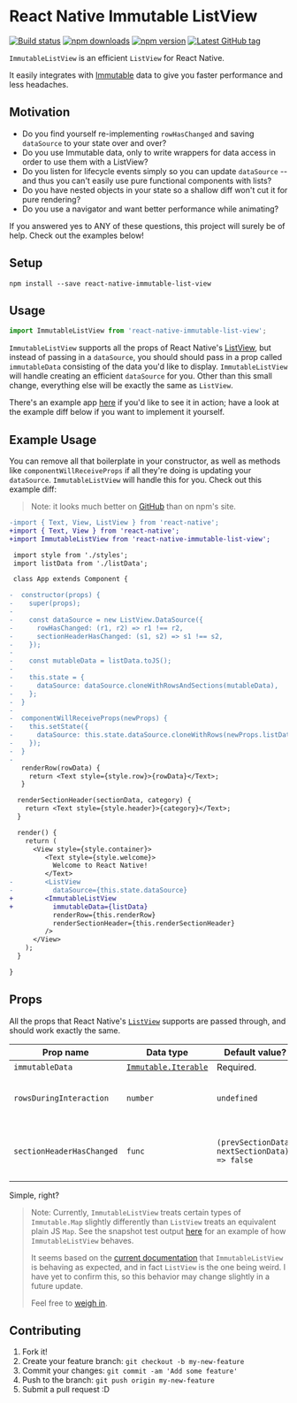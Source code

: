 # React Native Immutable ListView

[![Build status](https://travis-ci.org/cooperka/react-native-immutable-list-view.svg?branch=master)](https://travis-ci.org/cooperka/react-native-immutable-list-view)
[![npm downloads](https://img.shields.io/npm/dm/react-native-immutable-list-view.svg)](https://www.npmjs.com/package/react-native-immutable-list-view)
[![npm version](https://img.shields.io/npm/v/react-native-immutable-list-view.svg)](https://www.npmjs.com/package/react-native-immutable-list-view)
[![Latest GitHub tag](https://img.shields.io/github/tag/cooperka/react-native-immutable-list-view.svg)](https://github.com/cooperka/react-native-immutable-list-view)

`ImmutableListView` is an efficient `ListView` for React Native.

It easily integrates with [Immutable](https://facebook.github.io/immutable-js/) data to give you faster performance and less headaches.

## Motivation

- Do you find yourself re-implementing `rowHasChanged` and saving `dataSource` to your state over and over?
- Do you use Immutable data, only to write wrappers for data access in order to use them with a ListView?
- Do you listen for lifecycle events simply so you can update `dataSource` -- and thus you can't easily use pure functional components with lists?
- Do you have nested objects in your state so a shallow diff won't cut it for pure rendering?
- Do you use a navigator and want better performance while animating?

If you answered yes to ANY of these questions, this project will surely be of help. Check out the examples below!

## Setup

```console
npm install --save react-native-immutable-list-view
```

## Usage

```js
import ImmutableListView from 'react-native-immutable-list-view';
```

`ImmutableListView` supports all the props of React Native's [ListView](https://facebook.github.io/react-native/docs/listview.html),
but instead of passing in a `dataSource`, you should should pass in a prop called `immutableData`
consisting of the data you'd like to display. `ImmutableListView` will handle creating an efficient `dataSource` for you.
Other than this small change, everything else will be exactly the same as `ListView`.

There's an example app [here](https://github.com/cooperka/react-native-immutable-list-view/tree/master/example)
if you'd like to see it in action; have a look at the example diff below if you want to implement it yourself.

## Example Usage

You can remove all that boilerplate in your constructor, as well as methods like
`componentWillReceiveProps` if all they're doing is updating your `dataSource`.
`ImmutableListView` will handle this for you. Check out this example diff:

> Note: it looks much better on [GitHub](https://github.com/cooperka/react-native-immutable-list-view#example-usage) than on npm's site.

```diff
-import { Text, View, ListView } from 'react-native';
+import { Text, View } from 'react-native';
+import ImmutableListView from 'react-native-immutable-list-view';

 import style from './styles';
 import listData from './listData';

 class App extends Component {

-  constructor(props) {
-    super(props);
-
-    const dataSource = new ListView.DataSource({
-      rowHasChanged: (r1, r2) => r1 !== r2,
-      sectionHeaderHasChanged: (s1, s2) => s1 !== s2,
-    });
-
-    const mutableData = listData.toJS();
-
-    this.state = {
-      dataSource: dataSource.cloneWithRowsAndSections(mutableData),
-    };
-  }
-
-  componentWillReceiveProps(newProps) {
-    this.setState({
-      dataSource: this.state.dataSource.cloneWithRows(newProps.listData),
-    });
-  }
-
   renderRow(rowData) {
     return <Text style={style.row}>{rowData}</Text>;
   }

  renderSectionHeader(sectionData, category) {
    return <Text style={style.header}>{category}</Text>;
  }

  render() {
    return (
      <View style={style.container}>
         <Text style={style.welcome}>
           Welcome to React Native!
         </Text>
-        <ListView
-          dataSource={this.state.dataSource}
+        <ImmutableListView
+          immutableData={listData}
           renderRow={this.renderRow}
           renderSectionHeader={this.renderSectionHeader}
         />
      </View>
    );
  }

}
```

## Props

All the props that React Native's [`ListView`](https://facebook.github.io/react-native/docs/listview.html)
supports are passed through, and should work exactly the same.

| Prop name | Data type | Default value? | Description |
|-----------|-----------|----------------|-------------|
| `immutableData` | [`Immutable.Iterable`](https://facebook.github.io/immutable-js/docs/#/Iterable/isIterable) | Required. | The data to render. |
| `rowsDuringInteraction` | `number` | `undefined` | How many rows of data to initially display while waiting for interactions to finish (e.g. Navigation animations). |
| `sectionHeaderHasChanged` | `func` | `(prevSectionData, nextSectionData) => false` | Return true if your section header is dependent on your row data (uncommon). See [ListViewDataSource#constructor](https://facebook.github.io/react-native/docs/listviewdatasource.html#constructor) for more info. |

Simple, right?

> Note: Currently, `ImmutableListView` treats certain types of `Immutable.Map` slightly differently than `ListView` treats an equivalent plain JS `Map`.
> See the snapshot test output [here](https://github.com/cooperka/react-native-immutable-list-view/blob/master/src/__tests__/__snapshots__/ImmutableListView.test.js.snap)
> for an example of how `ImmutableListView` behaves.
>
> It seems based on the [current documentation](https://facebook.github.io/react-native/releases/0.36/docs/listviewdatasource.html#constructor)
> that `ImmutableListView` is behaving as expected, and in fact `ListView` is the one being weird.
> I have yet to confirm this, so this behavior may change slightly in a future update.
>
> Feel free to [weigh in](https://github.com/cooperka/react-native-immutable-list-view/issues/5).

## Contributing

1. Fork it!
2. Create your feature branch: `git checkout -b my-new-feature`
3. Commit your changes: `git commit -am 'Add some feature'`
4. Push to the branch: `git push origin my-new-feature`
5. Submit a pull request :D

